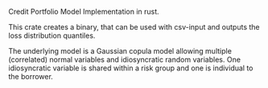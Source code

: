 Credit Portfolio Model Implementation in rust.

This crate creates a binary, that can be used with csv-input and outputs the loss distribution quantiles.

The underlying model is a Gaussian copula model allowing multiple (correlated) normal variables and idiosyncratic random variables.
One idiosyncratic variable is shared within a risk group and one is individual to the borrower.
